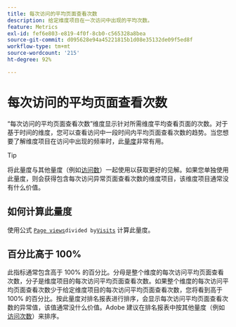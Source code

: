 ```yaml
---
title: 每次访问的平均页面查看次数
description: 给定维度项目在一次访问中出现的平均次数。
feature: Metrics
exl-id: fef6e803-e819-4f0f-8cb0-c565328a8bea
source-git-commit: d095628e94a45221815b1d08e35132de09f5ed8f
workflow-type: tm+mt
source-wordcount: '215'
ht-degree: 92%

---
```


# 每次访问的平均页面查看次数

“每次访问的平均页面查看次数”维度显示针对所需维度平均查看页面的次数。对于基于时间的维度，您可以查看访问中一段时间内平均页面查看次数的趋势。当您想要了解维度项目在访问中出现的频率时，此[量度](overview.md)非常有用。

>[!TIP]
>
>将此量度与其他量度（例如[访问数](visits.md)）一起使用以获取更好的见解。如果您单独使用此量度，则会获得包含每次访问异常页面查看次数的维度项目，该维度项目通常没有什么价值。

## 如何计算此量度

使用公式 [`Page views`](page-views.md)` divided by `[`Visits`](visits.md) 计算此量度。

## 百分比高于 100%

此指标通常包含高于 100% 的百分比。分母是整个维度的每次访问平均页面查看次数，分子是维度项目的每次访问平均页面查看次数。如果整个维度的每次访问平均页面查看次数少于给定维度项目的每次访问平均页面查看次数，您将看到高于 100% 的百分比。按此量度对排名报表进行排序，会显示每次访问平均页面查看次数的异常值，该值通常没什么价值。Adobe 建议在排名报表中按其他量度（例如[访问次数](visits.md)）来排序。
